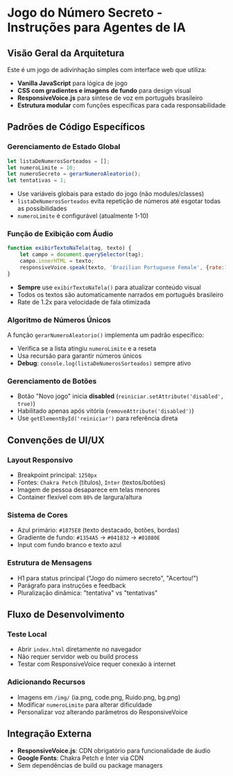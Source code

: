 # Jogo do Número Secreto - Instruções para Agentes de IA

## Visão Geral da Arquitetura
Este é um jogo de adivinhação simples com interface web que utiliza:
- **Vanilla JavaScript** para lógica de jogo
- **CSS com gradientes e imagens de fundo** para design visual
- **ResponsiveVoice.js** para síntese de voz em português brasileiro
- **Estrutura modular** com funções específicas para cada responsabilidade

## Padrões de Código Específicos

### Gerenciamento de Estado Global
```javascript
let listaDeNumerosSorteados = [];
let numeroLimite = 10;
let numeroSecreto = gerarNumeroAleatorio();
let tentativas = 1;
```
- Use variáveis globais para estado do jogo (não modules/classes)
- `listaDeNumerosSorteados` evita repetição de números até esgotar todas as possibilidades
- `numeroLimite` é configurável (atualmente 1-10)

### Função de Exibição com Áudio
```javascript
function exibirTextoNaTela(tag, texto) {
    let campo = document.querySelector(tag);
    campo.innerHTML = texto;
    responsiveVoice.speak(texto, 'Brazilian Portuguese Female', {rate:1.2});
}
```
- **Sempre** use `exibirTextoNaTela()` para atualizar conteúdo visual
- Todos os textos são automaticamente narrados em português brasileiro
- Rate de 1.2x para velocidade de fala otimizada

### Algoritmo de Números Únicos
A função `gerarNumeroAleatorio()` implementa um padrão específico:
- Verifica se a lista atingiu `numeroLimite` e a reseta
- Usa recursão para garantir números únicos
- **Debug**: `console.log(listaDeNumerosSorteados)` sempre ativo

### Gerenciamento de Botões
- Botão "Novo jogo" inicia **disabled** (`reiniciar.setAttribute('disabled', true)`)
- Habilitado apenas após vitória (`removeAttribute('disabled')`)
- Use `getElementById('reiniciar')` para referência direta

## Convenções de UI/UX

### Layout Responsivo
- Breakpoint principal: `1250px`
- Fontes: `Chakra Petch` (títulos), `Inter` (textos/botões)
- Imagem de pessoa desaparece em telas menores
- Container flexível com `80%` de largura/altura

### Sistema de Cores
- Azul primário: `#1875E8` (texto destacado, botões, bordas)
- Gradiente de fundo: `#1354A5` → `#041832` → `#01080E`
- Input com fundo branco e texto azul

### Estrutura de Mensagens
- H1 para status principal ("Jogo do número secreto", "Acertou!")
- Parágrafo para instruções e feedback
- Pluralização dinâmica: "tentativa" vs "tentativas"

## Fluxo de Desenvolvimento

### Teste Local
- Abrir `index.html` diretamente no navegador
- Não requer servidor web ou build process
- Testar com ResponsiveVoice requer conexão à internet

### Adicionando Recursos
- Imagens em `/img/` (ia.png, code.png, Ruido.png, bg.png)
- Modificar `numeroLimite` para alterar dificuldade
- Personalizar voz alterando parâmetros do ResponsiveVoice

## Integração Externa
- **ResponsiveVoice.js**: CDN obrigatório para funcionalidade de áudio
- **Google Fonts**: Chakra Petch e Inter via CDN
- Sem dependências de build ou package managers